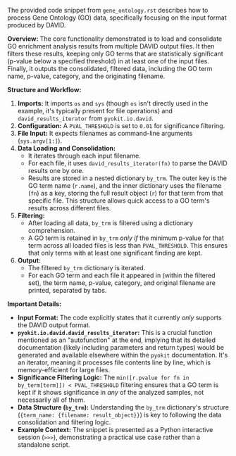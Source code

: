 The provided code snippet from `gene_ontology.rst` describes how to process Gene Ontology (GO) data, specifically focusing on the input format produced by DAVID.

**Overview:**
The core functionality demonstrated is to load and consolidate GO enrichment analysis results from multiple DAVID output files. It then filters these results, keeping only GO terms that are statistically significant (p-value below a specified threshold) in at least one of the input files. Finally, it outputs the consolidated, filtered data, including the GO term name, p-value, category, and the originating filename.

**Structure and Workflow:**

1.  **Imports:** It imports `os` and `sys` (though `os` isn't directly used in the example, it's typically present for file operations) and `david_results_iterator` from `pyokit.io.david`.
2.  **Configuration:** A `PVAL_THRESHOLD` is set to `0.01` for significance filtering.
3.  **File Input:** It expects filenames as command-line arguments (`sys.argv[1:]`).
4.  **Data Loading and Consolidation:**
    *   It iterates through each input filename.
    *   For each file, it uses `david_results_iterator(fn)` to parse the DAVID results one by one.
    *   Results are stored in a nested dictionary `by_trm`. The outer key is the GO term name (`r.name`), and the inner dictionary uses the filename (`fn`) as a key, storing the full result object (`r`) for that term from that specific file. This structure allows quick access to a GO term's results across different files.
5.  **Filtering:**
    *   After loading all data, `by_trm` is filtered using a dictionary comprehension.
    *   A GO term is retained in `by_trm` *only if* the minimum p-value for that term across all loaded files is less than `PVAL_THRESHOLD`. This ensures that only terms with at least one significant finding are kept.
6.  **Output:**
    *   The filtered `by_trm` dictionary is iterated.
    *   For each GO term and each file it appeared in (within the filtered set), the term name, p-value, category, and original filename are printed, separated by tabs.

**Important Details:**

*   **Input Format:** The code explicitly states that it currently *only* supports the DAVID output format.
*   **`pyokit.io.david.david_results_iterator`:** This is a crucial function mentioned as an "autofunction" at the end, implying that its detailed documentation (likely including parameters and return types) would be generated and available elsewhere within the `pyokit` documentation. It's an iterator, meaning it processes file contents line by line, which is memory-efficient for large files.
*   **Significance Filtering Logic:** The `min([r.pvalue for fn in by_term[term]]) < PVAL_THRESHOLD` filtering ensures that a GO term is kept if it shows significance in *any* of the analyzed samples, not necessarily all of them.
*   **Data Structure (`by_trm`):** Understanding the `by_trm` dictionary's structure (`{term_name: {filename: result_object}}`) is key to following the data consolidation and filtering logic.
*   **Example Context:** The snippet is presented as a Python interactive session (`>>>`), demonstrating a practical use case rather than a standalone script.
